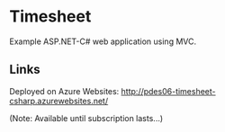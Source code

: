 # Timesheet

Example ASP.NET-C# web application using MVC.

## Links

Deployed on Azure Websites:
http://pdes06-timesheet-csharp.azurewebsites.net/

(Note: Available until subscription lasts...)

